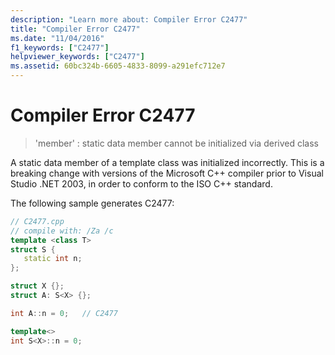 ```yaml
---
description: "Learn more about: Compiler Error C2477"
title: "Compiler Error C2477"
ms.date: "11/04/2016"
f1_keywords: ["C2477"]
helpviewer_keywords: ["C2477"]
ms.assetid: 60bc324b-6605-4833-8099-a291efc712e7
---
```

# Compiler Error C2477

> 'member' : static data member cannot be initialized via derived class

A static data member of a template class was initialized incorrectly. This is a breaking change with versions of the Microsoft C++ compiler prior to Visual Studio .NET 2003, in order to conform to the ISO C++ standard.

The following sample generates C2477:

```cpp
// C2477.cpp
// compile with: /Za /c
template <class T>
struct S {
   static int n;
};

struct X {};
struct A: S<X> {};

int A::n = 0;   // C2477

template<>
int S<X>::n = 0;
```
